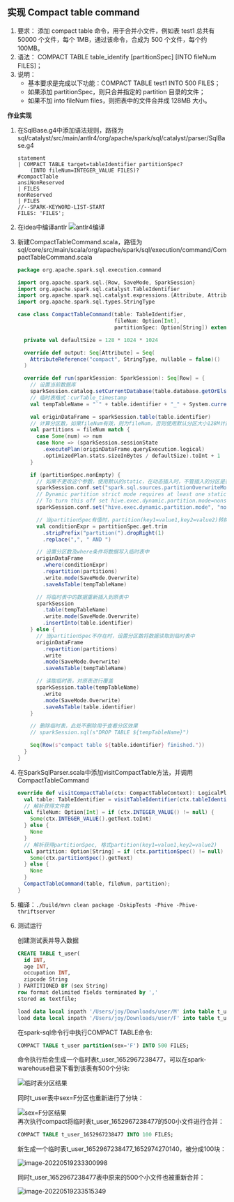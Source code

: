 ## 实现 Compact table command

1. 要求：
   添加 compact table 命令，用于合并小文件，例如表 test1 总共有 50000 个文件，每个 1MB，通过该命令，合成为 500 个文件，每个约 100MB。
2. 语法：
   COMPACT TABLE table_identify [partitionSpec] [INTO fileNum FILES]；
3. 说明：
    * 基本要求是完成以下功能：COMPACT TABLE test1 INTO 500 FILES；
    * 如果添加 partitionSpec，则只合并指定的 partition 目录的文件；
    * 如果不加 into fileNum files，则把表中的文件合并成 128MB 大小。

**作业实现**

1. 在SqlBase.g4中添加语法规则，路径为sql/catalyst/src/main/antlr4/org/apache/spark/sql/catalyst/parser/SqlBase.g4
    ```g4
    statement
    | COMPACT TABLE target=tableIdentifier partitionSpec?
        (INTO fileNum=INTEGER_VALUE FILES)?                            #compactTable
    ansiNonReserved
    | FILES
    nonReserved
    | FILES
    //--SPARK-KEYWORD-LIST-START
    FILES: 'FILES';
    ```

2. 在idea中编译antlr
   ![antlr4编译](images/antlr4编译.png)

3. 新建CompactTableCommand.scala，路径为sql/core/src/main/scala/org/apache/spark/sql/execution/command/CompactTableCommand.scala
    ```scala
    package org.apache.spark.sql.execution.command
    
    import org.apache.spark.sql.{Row, SaveMode, SparkSession}
    import org.apache.spark.sql.catalyst.TableIdentifier
    import org.apache.spark.sql.catalyst.expressions.{Attribute, AttributeReference}
    import org.apache.spark.sql.types.StringType
    
    case class CompactTableCommand(table: TableIdentifier,
                                   fileNum: Option[Int],
                                   partitionSpec: Option[String]) extends LeafRunnableCommand {
    
      private val defaultSize = 128 * 1024 * 1024
    
      override def output: Seq[Attribute] = Seq(
        AttributeReference("compact", StringType, nullable = false)()
      )
    
      override def run(sparkSession: SparkSession): Seq[Row] = {
        // 设置当前数据库
        sparkSession.catalog.setCurrentDatabase(table.database.getOrElse("default"))
        // 临时表格式：curTable_timestamp
        val tempTableName = "`" + table.identifier + "_" + System.currentTimeMillis() + "`"
    
        val originDataFrame = sparkSession.table(table.identifier)
        // 计算分区数，如果fileNum有效，则为fileNum，否则使用默认分区大小128M计算分区数
        val partitions = fileNum match {
          case Some(num) => num
          case None => (sparkSession.sessionState
            .executePlan(originDataFrame.queryExecution.logical)
            .optimizedPlan.stats.sizeInBytes / defaultSize).toInt + 1
        }
    
        if (partitionSpec.nonEmpty) {
          // 如果不更改这个参数，使用默认的static，在动态插入时，不管插入的分区是否存在，都会导致所有的分区被覆盖，数据无法找回
          sparkSession.conf.set("spark.sql.sources.partitionOverwriteMode", "dynamic")
          // Dynamic partition strict mode requires at least one static partition column.
          // To turn this off set hive.exec.dynamic.partition.mode=nonstrict
          sparkSession.conf.set("hive.exec.dynamic.partition.mode", "nonstrict")
    
          // 当partitionSpec有值时，partition(key1=value1,key2=value2)转换为key1=value1 AND key2=value2的条件语句
          val conditionExpr = partitionSpec.get.trim
            .stripPrefix("partition(").dropRight(1)
            .replace(",", " AND ")
    
          // 设置分区数及where条件将数据写入临时表中
          originDataFrame
            .where(conditionExpr)
            .repartition(partitions)
            .write.mode(SaveMode.Overwrite)
            .saveAsTable(tempTableName)
    
          // 将临时表中的数据重新插入到原表中
          sparkSession
            .table(tempTableName)
            .write.mode(SaveMode.Overwrite)
            .insertInto(table.identifier)
        } else {
          // 当partitionSpec不存在时，设置分区数将数据读取到临时表中
          originDataFrame
            .repartition(partitions)
            .write
            .mode(SaveMode.Overwrite)
            .saveAsTable(tempTableName)
    
          // 读取临时表，对原表进行覆盖
          sparkSession.table(tempTableName)
            .write
            .mode(SaveMode.Overwrite)
            .saveAsTable(table.identifier)
        }
    
        // 删除临时表，此处不删除用于查看分区效果
        // sparkSession.sql(s"DROP TABLE ${tempTableName}")
    
        Seq(Row(s"compact table ${table.identifier} finished."))
      }
    }
    ```

4. 在SparkSqlParser.scala中添加visitCompactTable方法，并调用CompactTableCommand
    ```scala
    override def visitCompactTable(ctx: CompactTableContext): LogicalPlan = withOrigin(ctx) {
      val table: TableIdentifier = visitTableIdentifier(ctx.tableIdentifier())
      // 解析获得文件数
      val fileNum: Option[Int] = if (ctx.INTEGER_VALUE() != null) {
        Some(ctx.INTEGER_VALUE().getText.toInt)
      } else {
        None
      }
      // 解析获得partitionSpec, 格式partition(key1=value1,key2=value2)
      val partition: Option[String] = if (ctx.partitionSpec() != null) {
        Some(ctx.partitionSpec().getText)
      } else {
        None
      }
      CompactTableCommand(table, fileNum, partition);
    } 
    ```

5. 编译：`./build/mvn clean package -DskipTests -Phive -Phive-thriftserver`

6. 测试运行

   创建测试表并导入数据

    ```sql
    CREATE TABLE t_user(
      id INT,
      age INT,
      occupation INT,
      zipcode String
    ) PARTITIONED BY (sex String) 
    row format delimited fields terminated by ',' 
    stored as textfile;
    
    load data local inpath '/Users/joy/Downloads/user/M' into table t_user partition(sex='M');
    load data local inpath '/Users/joy/Downloads/user/F' into table t_user partition(sex='F');
    ```

   在spark-sql命令行中执行COMPACT TABLE命令:

    ```sql
    COMPACT TABLE t_user partition(sex='F') INTO 500 FILES;
    ```

   命令执行后会生成一个临时表t_user_1652967238477，可以在spark-warehouse目录下看到该表有500个分块:

   ![临时表分区结果](images/临时表分区结果.png)

   同时t_user表中sex=F分区也重新进行了分块：

   ![sex=F分区结果](images/sex=F分区结果.png)			
   再次执行compact将临时表t_user_1652967238477的500小文件进行合并：

   ```sql
   COMPACT TABLE t_user_1652967238477 INTO 100 FILES;
   ```

   新生成一个临时表t_user_1652967238477_1652974270140，被分成100块：

   ![image-20220519233300998](images/image-20220519233300998.png)

   同时t_user_1652967238477表中原来的500个小文件也被重新合并：

   ![image-20220519233515349](images/image-20220519233515349.png)		